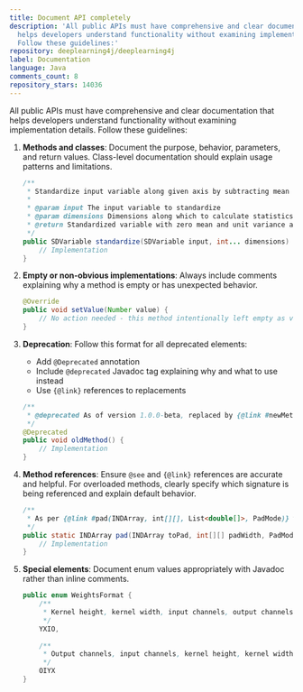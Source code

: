 ```yaml
---
title: Document API completely
description: 'All public APIs must have comprehensive and clear documentation that
  helps developers understand functionality without examining implementation details.
  Follow these guidelines:'
repository: deeplearning4j/deeplearning4j
label: Documentation
language: Java
comments_count: 8
repository_stars: 14036
---
```


All public APIs must have comprehensive and clear documentation that helps developers understand functionality without examining implementation details. Follow these guidelines:

1. **Methods and classes**: Document the purpose, behavior, parameters, and return values. Class-level documentation should explain usage patterns and limitations.
   ```java
   /**
    * Standardize input variable along given axis by subtracting mean and dividing by standard deviation.
    * 
    * @param input The input variable to standardize
    * @param dimensions Dimensions along which to calculate statistics
    * @return Standardized variable with zero mean and unit variance along specified dimensions
    */
   public SDVariable standardize(SDVariable input, int... dimensions) {
       // Implementation
   }
   ```

2. **Empty or non-obvious implementations**: Always include comments explaining why a method is empty or has unexpected behavior.
   ```java
   @Override
   public void setValue(Number value) {
       // No action needed - this method intentionally left empty as value is managed by parent condition
   }
   ```

3. **Deprecation**: Follow this format for all deprecated elements:
   - Add `@Deprecated` annotation
   - Include `@deprecated` Javadoc tag explaining why and what to use instead
   - Use `{@link}` references to replacements
   ```java
   /**
    * @deprecated As of version 1.0.0-beta, replaced by {@link #newMethod()} which provides better performance
    */
   @Deprecated
   public void oldMethod() {
       // Implementation
   }
   ```

4. **Method references**: Ensure `@see` and `{@link}` references are accurate and helpful. For overloaded methods, clearly specify which signature is being referenced and explain default behavior.
   ```java
   /**
    * As per {@link #pad(INDArray, int[][], List<double[]>, PadMode)} with 'constantValues' being zeros (zero padding)
    */
   public static INDArray pad(INDArray toPad, int[][] padWidth, PadMode padMode) {
       // Implementation
   }
   ```

5. **Special elements**: Document enum values appropriately with Javadoc rather than inline comments.
   ```java
   public enum WeightsFormat {
       /**
        * Kernel height, kernel width, input channels, output channels [kH, kW, iC, oC]
        */
       YXIO,
       
       /**
        * Output channels, input channels, kernel height, kernel width [oC, iC, kH, kW]
        */
       OIYX
   }
   ```